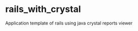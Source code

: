 rails_with_crystal
==================

Application template of rails using java crystal reports viewer
